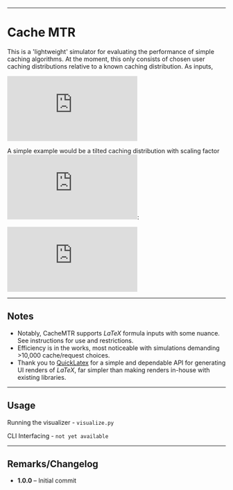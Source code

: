 ---
# Cache MTR

This is a 'lightweight' simulator for evaluating the performance of simple caching algorithms. At the moment, this only consists of chosen user caching distributions relative to a known caching distribution. As inputs,

![equation](https://latex.codecogs.com/svg.latex?%5C%5Cp_r%28m%29%20-%20%5Cmathrm%7BProbability%5C%20of%5C%20requesting%5C%20file%5C%20index%5C%20%7Dm%5C%5C%20p_c%28m%29%20-%20%5Cmathrm%7BProbability%5C%20of%5C%20caching%5C%20file%5C%20index%5C%20%7Dm)

A simple example would be a tilted caching distribution with scaling factor ![equation](https://latex.codecogs.com/svg.latex?%5Calpha):

![equation](https://latex.codecogs.com/svg.latex?p_c%28m%29%20%3D%20%7B%7Bp_r%28m%29%5E%7B1%5Cover%5Calpha%7D%7D%5Cover%20%5Cover%7B%5Csum_%7Bn%3D1%7D%5E%7Bm%7D%7Bp_r%28n%29%5E%7B1%5Cover%5Calpha%7D%7D%7D%7D)


----
## Notes
* Notably, CacheMTR supports _LaTeX_ formula inputs with some nuance. See instructions for use and restrictions.
* Efficiency is in the works, most noticeable with simulations demanding >10,000 cache/request choices.
* Thank you to [QuickLatex](https://quicklatex.com/) for a simple and dependable API for generating UI renders of _LaTeX_, far simpler than making renders in-house with existing libraries.




----
## Usage
Running the visualizer - `visualize.py`

CLI Interfacing - `not yet available`

----
## Remarks/Changelog

* **1.0.0** – Initial commit
